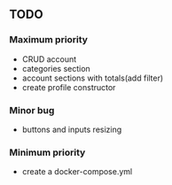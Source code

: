 ## TODO

### Maximum priority

  - CRUD account
  - categories section
  - account sections with totals(add filter)
  - create profile constructor

### Minor bug

  - buttons and inputs resizing

### Minimum priority
  - create a docker-compose.yml


